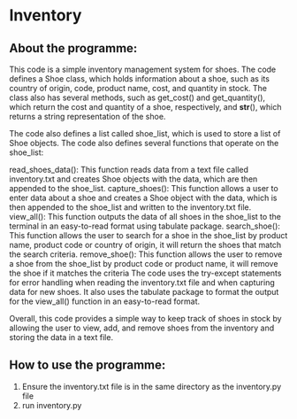 # Inventory
## About the programme:
This code is a simple inventory management system for shoes. The code defines a Shoe class, which holds information about a shoe, such as its country of origin, code, product name, cost, and quantity in stock. The class also has several methods, such as get_cost() and get_quantity(), which return the cost and quantity of a shoe, respectively, and __str__(), which returns a string representation of the shoe.

The code also defines a list called shoe_list, which is used to store a list of Shoe objects. The code also defines several functions that operate on the shoe_list:

read_shoes_data(): This function reads data from a text file called inventory.txt and creates Shoe objects with the data, which are then appended to the shoe_list.
capture_shoes(): This function allows a user to enter data about a shoe and creates a Shoe object with the data, which is then appended to the shoe_list and written to the inventory.txt file.
view_all(): This function outputs the data of all shoes in the shoe_list to the terminal in an easy-to-read format using tabulate package.
search_shoe(): This function allows the user to search for a shoe in the shoe_list by product name, product code or country of origin, it will return the shoes that match the search criteria.
remove_shoe(): This function allows the user to remove a shoe from the shoe_list by product code or product name, it will remove the shoe if it matches the criteria
The code uses the try-except statements for error handling when reading the inventory.txt file and when capturing data for new shoes. It also uses the tabulate package to format the output for the view_all() function in an easy-to-read format.

Overall, this code provides a simple way to keep track of shoes in stock by allowing the user to view, add, and remove shoes from the inventory and storing the data in a text file.

## How to use the programme:
1. Ensure the inventory.txt file is in the same directory as the inventory.py file
1. run inventory.py
